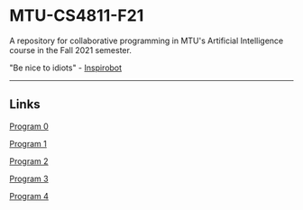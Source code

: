 # MTU-CS4811-F21
A repository for collaborative programming in MTU's Artificial Intelligence course in the Fall 2021 semester.

"Be nice to idiots" - [Inspirobot](https://inspirobot.me)

-------
## Links
[Program 0](https://pages.mtu.edu/~lebrown/cs4811-f21/web/project0.html)

[Program 1](https://pages.mtu.edu/~lebrown/cs4811-f21/web/project1.html)

[Program 2](https://pages.mtu.edu/~lebrown/cs4811-f21/web/project2.html)

[Program 3](https://pages.mtu.edu/~lebrown/cs4811-f21/web/project3.html)

[Program 4](https://pages.mtu.edu/~lebrown/cs4811-f21/web/project4.html)
